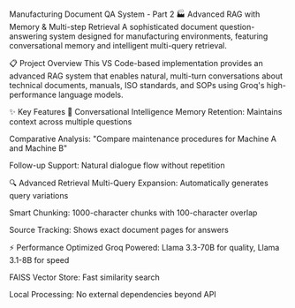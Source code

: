 Manufacturing Document QA System - Part 2
🏭 Advanced RAG with Memory & Multi-step Retrieval
A sophisticated document question-answering system designed for manufacturing environments, featuring conversational memory and intelligent multi-query retrieval.

📋 Project Overview
This VS Code-based implementation provides an advanced RAG system that enables natural, multi-turn conversations about technical documents, manuals, ISO standards, and SOPs using Groq's high-performance language models.

✨ Key Features
🧠 Conversational Intelligence
Memory Retention: Maintains context across multiple questions

Comparative Analysis: "Compare maintenance procedures for Machine A and Machine B"

Follow-up Support: Natural dialogue flow without repetition

🔍 Advanced Retrieval
Multi-Query Expansion: Automatically generates query variations

Smart Chunking: 1000-character chunks with 100-character overlap

Source Tracking: Shows exact document pages for answers

⚡ Performance Optimized
Groq Powered: Llama 3.3-70B for quality, Llama 3.1-8B for speed

FAISS Vector Store: Fast similarity search

Local Processing: No external dependencies beyond API